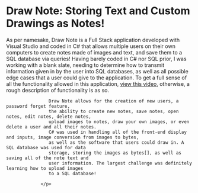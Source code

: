 # Draw Note: Storing Text and Custom Drawings as Notes!
 <p>
                    As per namesake, Draw Note is a Full Stack application developed with Visual Studio and 
                    coded in C# that allows multiple
                    users on their own computers to create notes made of images and text, and save them 
                    to a SQL database via queries! Having barely coded in C# nor SQL prior, I was working 
                    with a blank slate, needing to determine how to transmit information given in by the 
                    user into SQL databases, as well as all possible edge cases that a user could give 
                    to the application. To get a full sense of all the functionality allowed in this 
                    application, <a href="https://youtu.be/oNP--bx7L1k">view this video</a>, otherwise, 
                    a rough description of functionality is as so.

                    Draw Note allows for the creation of new users, a password forget feature, 
                    the ability to create new notes, save notes, open notes, edit notes, delete notes, 
                    upload images to notes, draw your own images, or even delete a user and all their notes. 
                    C# was used in handling all of the front-end display and inputs, image conversion from images to bytes, 
                    as well as the software that users could draw in. A SQL database was used for data 
                    storage, storing the images as bytes[], as well as saving all of the note text and 
                    user information. The largest challenge was definitely learning how to upload images 
                    to a SQL database!
                    
                 </p>
